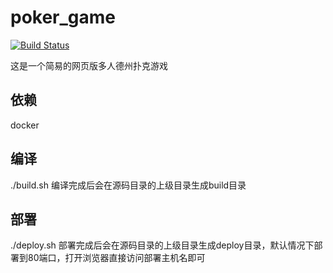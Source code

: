 # poker_game
[![Build Status](https://www.travis-ci.org/marklion/poker_game.svg?branch=master)](https://www.travis-ci.org/marklion/poker_game)

这是一个简易的网页版多人德州扑克游戏

## 依赖
docker

## 编译
./build.sh
编译完成后会在源码目录的上级目录生成build目录

## 部署
./deploy.sh
部署完成后会在源码目录的上级目录生成deploy目录，默认情况下部署到80端口，打开浏览器直接访问部署主机名即可
